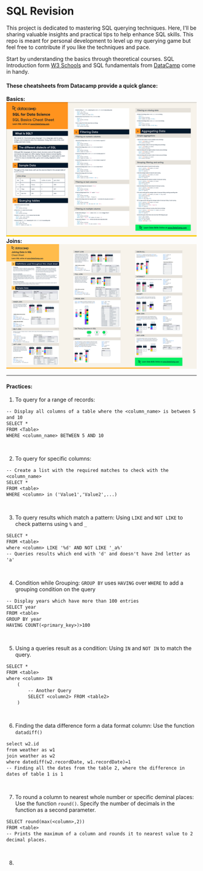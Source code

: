# SQL Revision
This project is dedicated to mastering SQL querying techniques. Here, I'll be sharing valuable insights and practical tips to help enhance SQL skills. This repo is meant for personal development to level up my querying game but feel free to contribute if you like the techniques and pace.

Start by understanding the basics through theoretical courses. SQL Introduction form [W3 Schools](https://www.w3schools.com/sql/sql_intro.asp) and SQL fundamentals from [DataCamp](https://app.datacamp.com/learn/skill-tracks/sql-fundamentals) come in handy. 

#### These cheatsheets from Datacamp provide a quick glance:
**Basics:**
![Alt text](SQLbasicscheatsheet.png)
**Joins:**
![Alt text](SQLjoinscheatsheet.png)

* * * 
#### Practices:

1. To query for a range of records:
```
-- Display all columns of a table where the <column_name> is between 5 and 10
SELECT * 
FROM <Table>
WHERE <column_name> BETWEEN 5 AND 10
```
<br>

2. To query for specific columns:
```
-- Create a list with the required matches to check with the <column_name>
SELECT * 
FROM <table>
WHERE <column> in ('Value1','Value2',...)
```
<br>

3. To query results which match a pattern:
Using `LIKE` and  `NOT LIKE` to check patterns using `%` and `_`
```
SELECT * 
FROM <table>
where <column> LIKE '%d' AND NOT LIKE '_a%'
-- Queries results which end with 'd' and doesn't have 2nd letter as 'a'
```
<br>

4. Condition while Grouping:
`GROUP BY` uses `HAVING` over `WHERE` to add a grouping condition on the query
```
-- Display years which have more than 100 entries
SELECT year
FROM <table>
GROUP BY year
HAVING COUNT(<primary_key>)>100

```
<br>

5. Using a queries result as a condition:
Using `IN` and `NOT IN` to match the query. 
```
SELECT *
FROM <table>
where <column> IN 
    (
        -- Another Query
        SELECT <column2> FROM <table2>
    )
```
<br>

6. Finding the data difference form a data format column:
Use the function `datadiff()`
```
select w2.id
from weather as w1
join weather as w2
where datediff(w2.recordDate, w1.recordDate)=1
-- Finding all the dates from the table 2, where the difference in dates of table 1 is 1
```
<br>

7. To round a column to nearest whole number or specific deminal places:
Use the function `round()`. Specify the number of decimals in the function as a second parameter. 
```
SELECT round(max(<column>,2))
FROM <table>
-- Prints the maximum of a column and rounds it to nearest value to 2 decimal places. 
```
<br>

8. 